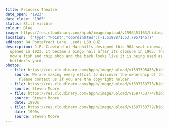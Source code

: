 ```yaml
---
title: Princess Theatre
date_open: "1923"
date_close: "1965"
status: Still visible
colour: Blue
image: https://res.cloudinary.com/hpph/image/upload/v1596451163/hidinginplainsight/princesstheatre.svg
location: '{"type":"Point","coordinates":[-1.5198871,53.7957145]}'
address: 84 Pontefract Lane, Leeds LS9 8HZ
description: J.P. Crawford of Harehills designed this 964 seat cinema, which
  opened in 1923. It became a bingo hall after its closure in 1965. The front is
  now a fish and chip shop and the back looks like it is being used as a
  builder's yard.
photos:
  - file: https://res.cloudinary.com/hpph/image/upload/v1597395433/hidinginplainsight/Princess_Theatre.jpg
    source: We are making every effort to discover the ownership of this photo.
      Please contact us if you are the copyright holder.
  - file: https://res.cloudinary.com/hpph/image/upload/v1597753775/hidinginplainsight/Princess18082020.jpg
    source: Steven Moore
  - file: https://res.cloudinary.com/hpph/image/upload/v1597753774/hidinginplainsight/Princess18082020_01.jpg
    source: Steven Moore
    date: 1990s
  - file: https://res.cloudinary.com/hpph/image/upload/v1597753772/hidinginplainsight/Princess_02.jpg
    date: 1990s
    source: Steven Moore
---
```

